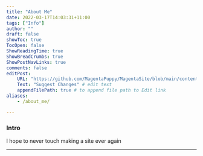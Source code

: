 ```yaml
---
title: "About Me"
date: 2022-03-17T14:03:31+11:00
tags: ["Info"]
author: ""
draft: false
showToc: true
TocOpen: false
ShowReadingTime: true
ShowBreadCrumbs: true
ShowPostNavLinks: true
comments: false
editPost:
    URL: "https://github.com/MagentaPuppy/MagentaSite/blob/main/content"
    Text: "Suggest Changes" # edit text
    appendFilePath: true # to append file path to Edit link
aliases:
    - /about_me/

---
```

### Intro

I hope to never touch making a site ever again

---



